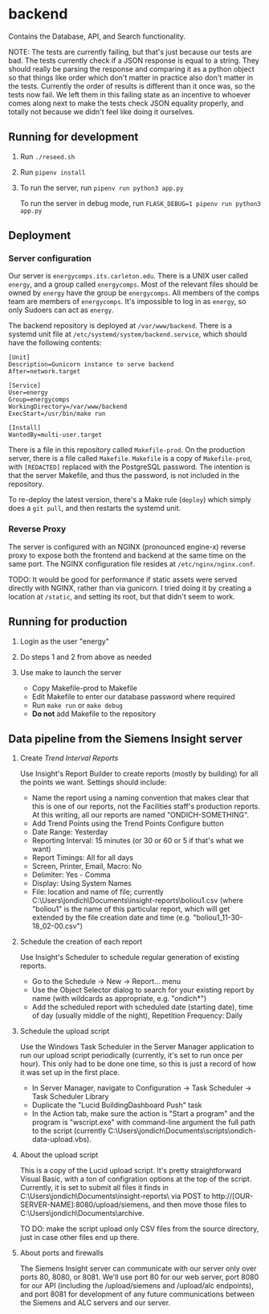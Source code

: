 # backend

Contains the Database, API, and Search functionality. 

NOTE: The tests are currently failing, but that's just because our tests are bad. The tests 
currently check if a JSON response is equal to a string. They should really be parsing the response
and comparing it as a python object so that things like order which don't matter in practice also
don't matter in the tests. Currently the order of results is different than it once was, so the
tests now fail. We left them in this failing state as an incentive to whoever comes along next to
make the tests check JSON equality properly, and totally not because we didn't feel like doing it
ourselves. 

## Running for development

1) Run `./reseed.sh`

2) Run `pipenv install`

3) To run the server, run `pipenv run python3 app.py`

   To run the server in debug mode, run `FLASK_DEBUG=1 pipenv run python3 app.py`

## Deployment

### Server configuration

Our server is `energycomps.its.carleton.edu`.
There is a UNIX user called `energy`, and a group called `energycomps`. Most of the relevant files
should be owned by `energy` have the group be `energycomps`. All members of the comps team are
members of `energycomps`. It's impossible to log in as `energy`, so only Sudoers can act as
`energy`. 

The backend repository is deployed at `/var/www/backend`. 
There is a systemd unit file at `/etc/systemd/system/backend.service`, which should have the following contents:

    [Unit]
    Description=Gunicorn instance to serve backend
    After=network.target
    
    [Service]
    User=energy
    Group=energycomps
    WorkingDirectory=/var/www/backend
    ExecStart=/usr/bin/make run
    
    [Install]
    WantedBy=multi-user.target

There is a file in this repository called `Makefile-prod`. On the production server, there is a file called `Makefile`.
`Makefile` is a copy of `Makefile-prod`, with `[REDACTED]` replaced with the PostgreSQL password. The intention is that
the server Makefile, and thus the password, is not included in the repository.

To re-deploy the latest version, there's a Make rule (`deploy`) which simply does a `git pull`, 
and then restarts the systemd unit.

### Reverse Proxy

The server is configured with an NGINX (pronounced engine-x) reverse proxy to expose both the frontend and backend at
the same time on the same port. The NGINX configuration file resides at `/etc/nginx/nginx.conf`.

TODO: It would be good for performance if static assets were served directly with NGINX, rather than via gunicorn. 
I tried doing it by creating a location at `/static`, and setting its root, but that didn't seem to work.

## Running for production

1) Login as the user "energy"

2) Do steps 1 and 2 from above as needed

3) Use make to launch the server

   * Copy Makefile-prod to Makefile
   * Edit Makefile to enter our database password where required
   * Run `make run` or `make debug`
   * **Do not** add Makefile to the repository

## Data pipeline from the Siemens Insight server

1) Create _Trend Interval Reports_

   Use Insight's Report Builder to create reports (mostly by building) for all
   the points we want. Settings should include:

   * Name the report using a naming convention that makes clear that this is one of our reports, not the Facilities staff's production reports. At this writing, all our reports are named "ONDICH-SOMETHING".
   * Add Trend Points using the Trend Points Configure button
   * Date Range: Yesterday
   * Reporting Interval: 15 minutes (or 30 or 60 or 5 if that's what we want)
   * Report Timings: All for all days
   * Screen, Printer, Email, Macro: No
   * Delimiter: Yes - Comma
   * Display: Using System Names
   * File: location and name of file; currently C:\Users\jondich\Documents\insight-reports\boliou1.csv (where "boliou1" is the name of this particular report, which will get extended by the file creation date and time (e.g. "boliou1\_11-30-18\_02-00.csv")

2) Schedule the creation of each report

   Use Insight's Scheduler to schedule regular generation of existing reports.

   * Go to the Schedule -> New -> Report... menu
   * Use the Object Selector dialog to search for your existing report by name (with wildcards as appropriate, e.g. "ondich\*")
   * Add the scheduled report with scheduled date (starting date), time of day (usually middle of the night), Repetition Frequency: Daily

3) Schedule the upload script

   Use the Windows Task Scheduler in the Server Manager application to run our upload script periodically (currently, it's set to run once per hour). This only had to be done one time, so this is just a record of how it was set up in the first place.

   * In Server Manager, navigate to Configuration -> Task Scheduler -> Task Scheduler Library
   * Duplicate the "Lucid BuildingDashboard Push" task
   * In the Action tab, make sure the action is "Start a program" and the program is "wscript.exe" with command-line argument the full path to the script (currently C:\Users\jondich\Documents\scripts\ondich-data-upload.vbs).

4) About the upload script

   This is a copy of the Lucid upload script. It's pretty straightforward Visual Basic, with a ton of configration options at the top of the script. Currently, it is set to submit all files it finds in C:\Users\jondich\Documents\insight-reports\ via POST to http://[OUR-SERVER-NAME]:8080/upload/siemens, and then move those files to C:\Users\jondich\Documents\archive\.

   TO DO: make the script upload only CSV files from the source directory, just in case other files end up there.

5) About ports and firewalls

   The Siemens Insight server can communicate with our server only over ports 80, 8080, or 8081. We'll use port 80 for our web server, port 8080 for our API (including the /upload/siemens and /upload/alc endpoints), and port 8081 for development of any future communications between the Siemens and ALC servers and our server.

